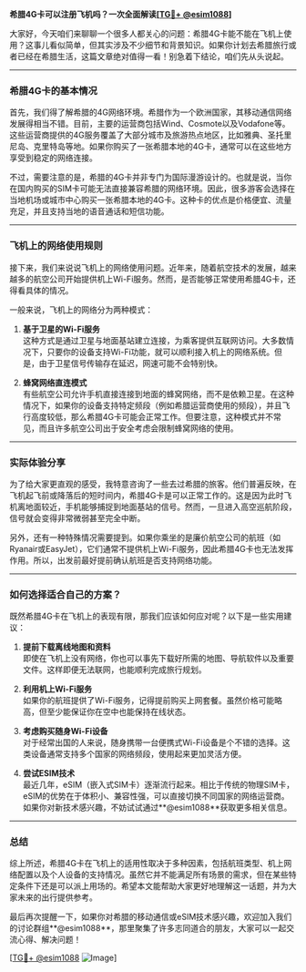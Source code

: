 **希腊4G卡可以注册飞机吗？一次全面解读[[TG💪+ @esim1088](https://t.me/s/esim1088)]**

大家好，今天咱们来聊聊一个很多人都关心的问题：希腊4G卡能不能在飞机上使用？这事儿看似简单，但其实涉及不少细节和背景知识。如果你计划去希腊旅行或者已经在希腊生活，这篇文章绝对值得一看！别急着下结论，咱们先从头说起。

---

### 希腊4G卡的基本情况

首先，我们得了解希腊的4G网络环境。希腊作为一个欧洲国家，其移动通信网络发展得相当不错。目前，主要的运营商包括Wind、Cosmote以及Vodafone等。这些运营商提供的4G服务覆盖了大部分城市及旅游热点地区，比如雅典、圣托里尼岛、克里特岛等地。如果你购买了一张希腊本地的4G卡，通常可以在这些地方享受到稳定的网络连接。

不过，需要注意的是，希腊的4G卡并非专门为国际漫游设计的。也就是说，当你在国内购买的SIM卡可能无法直接兼容希腊的网络环境。因此，很多游客会选择在当地机场或城市中心购买一张希腊本地的4G卡。这种卡的优点是价格便宜、流量充足，并且支持当地的语音通话和短信功能。

---

### 飞机上的网络使用规则

接下来，我们来说说飞机上的网络使用问题。近年来，随着航空技术的发展，越来越多的航空公司开始提供机上Wi-Fi服务。然而，是否能够正常使用希腊4G卡，还得看具体的情况。

一般来说，飞机上的网络分为两种模式：

1. **基于卫星的Wi-Fi服务**  
   这种方式是通过卫星与地面基站建立连接，为乘客提供互联网访问。大多数情况下，只要你的设备支持Wi-Fi功能，就可以顺利接入机上的网络系统。但是，由于卫星信号传输存在延迟，网速可能不会特别快。

2. **蜂窝网络直连模式**  
   有些航空公司允许手机直接连接到地面的蜂窝网络，而不是依赖卫星。在这种情况下，如果你的设备支持特定频段（例如希腊运营商使用的频段），并且飞行高度较低，那么希腊4G卡可能会正常工作。但要注意，这种模式并不常见，而且许多航空公司出于安全考虑会限制蜂窝网络的使用。

---

### 实际体验分享

为了给大家更直观的感受，我特意咨询了一些去过希腊的旅客。他们普遍反映，在飞机起飞前或降落后的短时间内，希腊4G卡是可以正常工作的。这是因为此时飞机离地面较近，手机能够捕捉到地面基站的信号。然而，一旦进入高空巡航阶段，信号就会变得非常微弱甚至完全中断。

另外，还有一种特殊情况需要提到。如果你乘坐的是廉价航空公司的航班（如Ryanair或EasyJet），它们通常不提供机上Wi-Fi服务，因此希腊4G卡也无法发挥作用。所以，出发前最好提前确认航班是否支持网络功能。

---

### 如何选择适合自己的方案？

既然希腊4G卡在飞机上的表现有限，那我们应该如何应对呢？以下是一些实用建议：

1. **提前下载离线地图和资料**  
   即使在飞机上没有网络，你也可以事先下载好所需的地图、导航软件以及重要文件。这样即便无法联网，也能顺利完成旅行规划。

2. **利用机上Wi-Fi服务**  
   如果你的航班提供了Wi-Fi服务，记得提前购买上网套餐。虽然价格可能略高，但至少能保证你在空中也能保持在线状态。

3. **考虑购买随身Wi-Fi设备**  
   对于经常出国的人来说，随身携带一台便携式Wi-Fi设备是个不错的选择。这类设备通常支持多个国家的网络频段，使用起来更加灵活方便。

4. **尝试ESIM技术**  
   最近几年，eSIM（嵌入式SIM卡）逐渐流行起来。相比于传统的物理SIM卡，eSIM的优势在于体积小、兼容性强，可以直接切换不同国家的网络运营商。如果你对新技术感兴趣，不妨试试通过**@esim1088**获取更多相关信息。

---

### 总结

综上所述，希腊4G卡在飞机上的适用性取决于多种因素，包括航班类型、机上网络配置以及个人设备的支持情况。虽然它并不能满足所有场景的需求，但在某些特定条件下还是可以派上用场的。希望本文能帮助大家更好地理解这一话题，并为大家未来的出行提供参考。

最后再次提醒一下，如果你对希腊的移动通信或eSIM技术感兴趣，欢迎加入我们的讨论群组**@esim1088**，那里聚集了许多志同道合的朋友，大家可以一起交流心得、解决问题！

[[TG💪+ @esim1088](https://t.me/s/esim1088) ![Image](https://i.postimg.cc/4NQfJmqS/Snipaste-2025-05-13-00-14-12.png)]